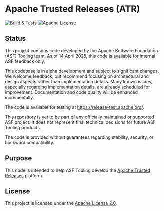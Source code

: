 # Apache Trusted Releases (ATR)

<a href="https://github.com/apache/tooling-trusted-release/actions/workflows/build.yml?query=branch%3Amain"><img alt="Build & Tests" src="https://github.com/apache/tooling-trusted-release/actions/workflows/build.yml/badge.svg?branch=main" /></a>
<a href="https://github.com/apache/tooling-trusted-release/blob/main/LICENSE"><img alt="Apache License" src="https://img.shields.io/github/license/apache/tooling-trusted-release" /></a>

## Status

This project contains code developed by the Apache Software Foundation (ASF) Tooling team. As of 14 April 2025, this code is available for internal ASF feedback only.

This codebase is in alpha development and subject to significant changes. We welcome feedback, but recommend focusing on architectural and design aspects rather than implementation details. Many known issues, especially regarding implementation details, are already scheduled for improvement. Documentation and code quality will be enhanced incrementally.

The code is available for testing at <https://release-test.apache.org/>.

This repository is yet to be part of any officially maintained or supported ASF project. It does not represent final technical decisions for future ASF Tooling products.

The code is provided without guarantees regarding stability, security, or backward compatibility.

## Purpose

This code is intended to help ASF Tooling develop the [Apache Trusted Releases](https://github.com/apache/tooling-docs/blob/main/apache-trusted-releases/requirements.md) platform.

## License

This project is licensed under the [Apache License 2.0](LICENSE).
